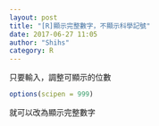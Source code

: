 ```yaml
---
layout: post
title: "[R]顯示完整數字，不顯示科學記號"
date: 2017-06-27 11:05
author: "Shihs"
category: R
---
```


只要輸入，調整可顯示的位數
```R
options(scipen = 999)
```

就可以改為顯示完整數字